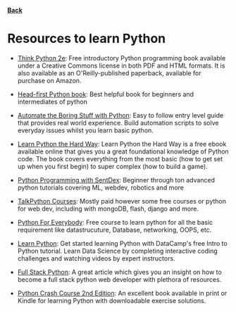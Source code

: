 **[Back](/README.md/)**
# Resources to learn Python

- [Think Python 2e](https://greenteapress.com/wp/think-python-2e/): Free introductory Python programming book available under a Creative Commons license in both PDF and HTML formats. It is also available as an O'Reilly-published paperback, available for purchase on Amazon.

- [Head-first Python book](https://epdf.pub/index.php/head-first-python.html): Best helpful book for beginners and intermediates of python 

- [Automate the Boring Stuff with Python](https://automatetheboringstuff.com): Easy to follow entry level guide that provides real world experience. Build automation scripts to solve everyday issues whilst you learn basic python.

- [Learn Python the Hard Way](https://learnpythonthehardway.org/book/): Learn Python the Hard Way is a free ebook available online that gives you a great foundational knowledge of Python code. The book covers everything from the most basic (how to get set up when you first begin) to super complex (how to build a game).

- [Python Programming with SentDex](https://pythonprogramming.net): Beginner through ton advanced python tutorials covering ML, webdev, robotics and more

- [TalkPython Courses](https://talkpython.fm): Mostly paid however some free courses or python for web dev, including with mongoDB, flash, django and more.

- [Python For Everybody](https://www.py4e.com/): Free course to learn python for all the basic requirement like datastrucuture, Database, networking, OOPS, etc. 

- [Learn Python](https://www.learnpython.org/): Get started learning Python with DataCamp's free Intro to Python tutorial. Learn Data Science by completing interactive coding challenges and watching videos by expert instructors.

- [Full Stack Python](https://www.fullstackpython.com/web-development.html): A great article which gives you an insight on how to become a full stack python web developer with plethora of resources.


- [Python Crash Course 2nd Edition](https://tinyurl.com/yg5n5t34): An excellent book available in print or Kindle for learning Python with downloadable exercise solutions.